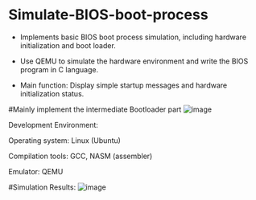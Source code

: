 # Simulate-BIOS-boot-process
- Implements basic BIOS boot process simulation, including hardware initialization and boot loader.

- Use QEMU to simulate the hardware environment and write the BIOS program in C language.

- Main function: Display simple startup messages and hardware initialization status.


#Mainly implement the intermediate Bootloader part
![image](https://github.com/user-attachments/assets/a2b73f57-1e04-4e98-94d7-ecacdae6049c)



Development Environment:

Operating system: Linux (Ubuntu)

Compilation tools: GCC, NASM (assembler)

Emulator: QEMU

#Simulation Results:
![image](https://github.com/user-attachments/assets/6a6bfc7a-6ebc-45a2-8520-871f475e7841)


